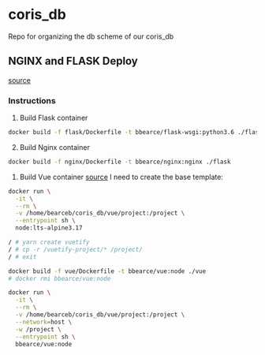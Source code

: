 # coris_db
Repo for organizing the db scheme of our coris_db

## NGINX and FLASK Deploy
[source](https://dev.to/herbzhao/my-docker-learning-journey-edh)

### Instructions
1. Build Flask container
```bash
docker build -f flask/Dockerfile -t bbearce/flask-wsgi:python3.6 ./flask
```

2. Build Nginx container
```bash
docker build -f nginx/Dockerfile -t bbearce/nginx:nginx ./flask
```

1. Build Vue container
[source](https://vuetifyjs.com/en/getting-started/installation/)
I need to create the base template:

```bash
docker run \
  -it \
  --rm \
  -v /home/bearceb/coris_db/vue/project:/project \
  --entrypoint sh \
  node:lts-alpine3.17
```

```bash
/ # yarn create vuetify
/ # cp -r /vuetify-project/* /project/
/ # exit
```

```bash
docker build -f vue/Dockerfile -t bbearce/vue:node ./vue
# docker rmi bbearce/vue:node
```

```bash
docker run \
  -it \
  --rm \
  -v /home/bearceb/coris_db/vue/project:/project \
  --network=host \
  -w /project \
  --entrypoint sh \
  bbearce/vue:node
```